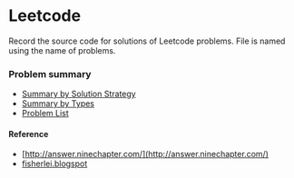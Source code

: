 Leetcode
========

Record the source code for solutions of Leetcode problems. File is named using the name of problems.

### Problem summary
- [Summary by Solution Strategy](./summary_solution.md)
- [Summary by Types](./summary_types.md)
- [Problem List]()


#### Reference
- [http://answer.ninechapter.com/](http://answer.ninechapter.com/)
- [fisherlei.blogspot](http://fisherlei.blogspot.com/)
